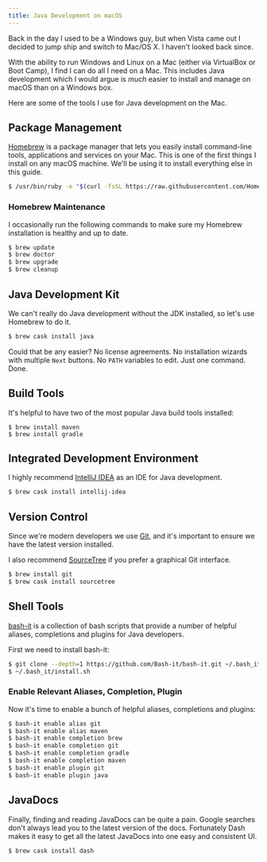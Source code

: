 ```yaml
---
title: Java Development on macOS
---
```


Back in the day I used to be a Windows guy, but when Vista came out I decided to jump ship and switch to Mac/OS X. I haven't looked back since.

With the ability to run Windows and Linux on a Mac (either via VirtualBox or Boot Camp), I find I can do all I need on a Mac.  This includes Java development which I would argue is *much* easier to install and manage on macOS than on a Windows box.

Here are some of the tools I use for Java development on the Mac.

## Package Management

[Homebrew](http://brew.sh) is a package manager that lets you easily install command-line tools, applications and services on your Mac. This is one of the first things I install on any macOS machine. We'll be using it to install everything else in this guide.

```bash
$ /usr/bin/ruby -e "$(curl -fsSL https://raw.githubusercontent.com/Homebrew/install/master/install)"
```

### Homebrew Maintenance

I occasionally run the following commands to make sure my Homebrew installation is healthy and up to date.

```bash
$ brew update
$ brew doctor
$ brew upgrade
$ brew cleanup
```

## Java Development Kit

We can't really do Java development without the JDK installed, so let's use Homebrew to do it.

```bash
$ brew cask install java
```

Could that be any easier? No license agreements. No installation wizards with multiple `Next` buttons. No `PATH` variables to edit. Just one command. Done.

## Build Tools

It's helpful to have two of the most popular Java build tools installed:

```
$ brew install maven
$ brew install gradle
```

## Integrated Development Environment

I highly recommend [IntelliJ IDEA](https://www.jetbrains.com/idea/) as an IDE for Java development.

```bash
$ brew cask install intellij-idea
```

## Version Control

Since we're modern developers we use [Git](https://git-scm.com), and it's important to ensure we have the latest version installed.

I also recommend [SourceTree](https://www.sourcetreeapp.com) if you prefer a graphical Git interface.

```bash
$ brew install git
$ brew cask install sourcetree
```

## Shell Tools

[bash-it](https://github.com/Bash-it/bash-it)
 is a collection of bash scripts that provide a number of helpful aliases, completions and plugins for Java developers.

First we need to install bash-it:

```bash
$ git clone --depth=1 https://github.com/Bash-it/bash-it.git ~/.bash_it
$ ~/.bash_it/install.sh
```

### Enable Relevant Aliases, Completion, Plugin

Now it's time to enable a bunch of helpful aliases, completions and plugins:

```bash
$ bash-it enable alias git
$ bash-it enable alias maven
$ bash-it enable completion brew
$ bash-it enable completion git
$ bash-it enable completion gradle
$ bash-it enable completion maven
$ bash-it enable plugin git
$ bash-it enable plugin java
```

## JavaDocs

Finally, finding and reading JavaDocs can be quite a pain. Google searches don't always lead you to the latest version of the docs. Fortunately Dash makes it easy to get all the latest JavaDocs into one easy and consistent UI.

```bash
$ brew cask install dash
```

